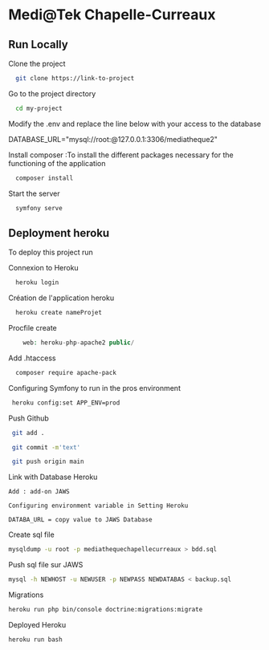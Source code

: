 
# Medi@Tek Chapelle-Curreaux

## Run Locally

Clone the project

```bash
  git clone https://link-to-project
```

Go to the project directory

```bash
  cd my-project
```

Modify the .env and replace the line below with your access to the database

DATABASE_URL="mysql://root:@127.0.0.1:3306/mediatheque2"

Install composer :To install the different packages necessary for the functioning of the application

```bash
  composer install
```

Start the server

```bash
  symfony serve
```

  
## Deployment heroku

To deploy this project run

Connexion to Heroku

```bash
  heroku login
```

Création de l'application heroku

```bash
  heroku create nameProjet
```

Procfile create

```php
    web: heroku-php-apache2 public/
```

Add .htaccess

```bash
  composer require apache-pack
```

Configuring Symfony to run in the pros environment

```bash
 heroku config:set APP_ENV=prod
```

Push Github

```bash
 git add .
```
```bash
 git commit -m'text'
```
```bash
 git push origin main
```

Link with Database Heroku 

    Add : add-on JAWS

    Configuring environment variable in Setting Heroku

    DATABA_URL = copy value to JAWS Database

Create sql file

```bash
mysqldump -u root -p mediathequechapellecurreaux > bdd.sql
```

Push sql file sur JAWS

```bash
mysql -h NEWHOST -u NEWUSER -p NEWPASS NEWDATABAS < backup.sql
```

Migrations

```bash
heroku run php bin/console doctrine:migrations:migrate
```

Deployed Heroku

```bash
heroku run bash
```







  